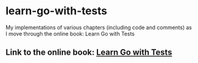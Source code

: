 # learn-go-with-tests
My implementations of various chapters (including code and comments) as I move through the online book: Learn Go with Tests 
## Link to the online book: [Learn Go with Tests](https://quii.gitbook.io/learn-go-with-tests/)
